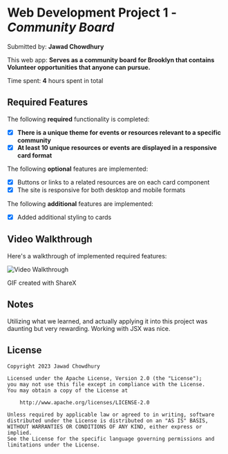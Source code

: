 # Web Development Project 1 - *Community Board*

Submitted by: **Jawad Chowdhury**

This web app: **Serves as a community board for Brooklyn that contains Volunteer opportunities that anyone can pursue.**

Time spent: **4** hours spent in total

## Required Features

The following **required** functionality is completed:

- [X] **There is a unique theme for events or resources relevant to a specific community**
- [X] **At least 10 unique resources or events are displayed in a responsive card format**

The following **optional** features are implemented:

- [X] Buttons or links to a related resources are on each card component
- [X] The site is responsive for both desktop and mobile formats

The following **additional** features are implemented:

* [x] Added additional styling to cards

## Video Walkthrough

Here's a walkthrough of implemented required features:

![Video Walkthrough](./assets/project1gif.gif)

<!-- Replace this with whatever GIF tool you used! -->
GIF created with ShareX 
<!-- Recommended tools:
[Kap](https://getkap.co/) for macOS
[ScreenToGif](https://www.screentogif.com/) for Windows
[peek](https://github.com/phw/peek) for Linux. -->

## Notes

Utilizing what we learned, and actually applying it into this project was daunting but very rewarding. Working with JSX was nice.

## License

    Copyright 2023 Jawad Chowdhury

    Licensed under the Apache License, Version 2.0 (the "License");
    you may not use this file except in compliance with the License.
    You may obtain a copy of the License at

        http://www.apache.org/licenses/LICENSE-2.0

    Unless required by applicable law or agreed to in writing, software
    distributed under the License is distributed on an "AS IS" BASIS,
    WITHOUT WARRANTIES OR CONDITIONS OF ANY KIND, either express or implied.
    See the License for the specific language governing permissions and
    limitations under the License.
